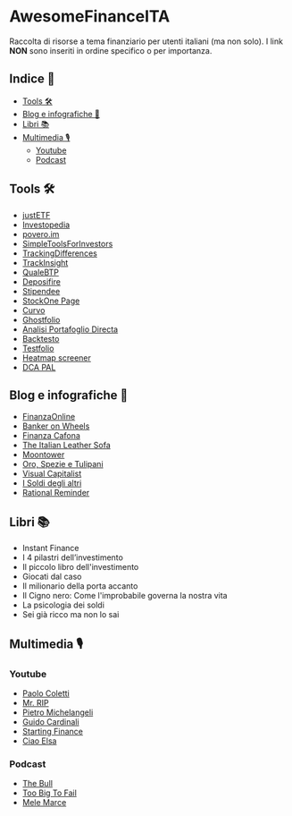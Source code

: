 # AwesomeFinanceITA
Raccolta di risorse a tema finanziario per utenti italiani (ma non solo). I link **NON** sono inseriti in ordine specifico o per importanza.

## Indice 📝

- [Tools 🛠️](#tools-%EF%B8%8F)
- [Blog e infografiche 📃](#blog-e-infografiche-)
- [Libri 📚](#libri-)
- [Multimedia 🎙️](#multimedia-%EF%B8%8F)
  - [Youtube](#youtube)
  - [Podcast](#podcast)

## Tools 🛠️

- [justETF](https://www.justetf.com/it/)
- [Investopedia](https://www.investopedia.com/)
- [povero.im](https://www.povero.im/)
- [SimpleToolsForInvestors](https://www.simpletoolsforinvestors.eu/index.shtml)
- [TrackingDifferences](https://www.trackingdifferences.com/)
- [TrackInsight](https://www.trackinsight.com/)
- [QualeBTP](https://www.qualebtp.it/)
- [Deposifire](https://deposifire.com/)
- [Stipendee](https://www.stipendee.it/)
- [StockOne Page](https://stockone.page/) 
- [Curvo](https://curvo.eu/it)
- [Ghostfolio](https://ghostfol.io)
- [Analisi Portafoglio Directa](https://ilbonte.github.io/directa-analyzer/)
- [Backtesto](https://backtes.to/)
- [Testfolio](https://testfol.io/)
- [Heatmap screener](https://finviz.com/map.ashx)
- [DCA PAL](https://dcapal.com/)

## Blog e infografiche 📃

- [FinanzaOnline](https://www.finanzaonline.com/)
- [Banker on Wheels](https://www.bankeronwheels.com/)
- [Finanza Cafona](https://finanzacafona.it/)
- [The Italian Leather Sofa](https://theitalianleathersofa.com/)
- [Moontower](https://moontower.substack.com/)
- [Oro, Spezie e Tulipani](https://orospezietulipani.blogspot.com/)
- [Visual Capitalist](https://www.visualcapitalist.com/)
- [I Soldi degli altri](https://isoldideglialtri.com/)
- [Rational Reminder](https://rationalreminder.ca/)

## Libri 📚

- Instant Finance
- I 4 pilastri dell’investimento
- Il piccolo libro dell'investimento
- Giocati dal caso
- Il milionario della porta accanto
- Il Cigno nero: Come l'improbabile governa la nostra vita
- La psicologia dei soldi
- Sei già ricco ma non lo sai 

## Multimedia 🎙️

### Youtube
- [Paolo Coletti](https://www.youtube.com/@PaoloColetti)
- [Mr. RIP](https://www.youtube.com/@mr_rip)
- [Pietro Michelangeli](https://www.youtube.com/@PietroMichelangeli)
- [Guido Cardinali](https://www.youtube.com/@nanday_)
- [Starting Finance](https://www.youtube.com/@StartingFinance)
- [Ciao Elsa](https://www.youtube.com/@CiaoElsa)

### Podcast
- [The Bull](https://open.spotify.com/show/2cQw8L6e7XXA90K1LpZekV)
- [Too Big To Fail](https://open.spotify.com/show/6beSNv77mWZ0oL9LdW3JLp?si=967e57b777ba418d)
- [Mele Marce](https://open.spotify.com/show/7czXJOvl7o3OqTQ95xEltS?si=430428f7dd944283)
